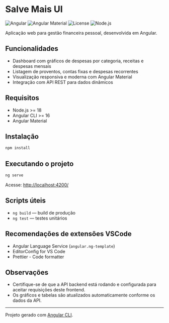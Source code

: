 # Salve Mais UI

![Angular](https://img.shields.io/badge/angular-%23DD0031.svg?style=flat&logo=angular&logoColor=white)
![Angular Material](https://img.shields.io/badge/Angular%20Material-009688?style=flat&logo=angular&logoColor=white)
![License](https://img.shields.io/badge/license-MIT-green)
![Node.js](https://img.shields.io/badge/node-%23339933.svg?style=flat&logo=node.js&logoColor=white)

Aplicação web para gestão financeira pessoal, desenvolvida em Angular.

## Funcionalidades

- Dashboard com gráficos de despesas por categoria, receitas e despesas mensais
- Listagem de proventos, contas fixas e despesas recorrentes
- Visualização responsiva e moderna com Angular Material
- Integração com API REST para dados dinâmicos

## Requisitos

- Node.js >= 18
- Angular CLI >= 16
- Angular Material

## Instalação

```bash
npm install
```

## Executando o projeto

```bash
ng serve
```

Acesse: <http://localhost:4200/>

## Scripts úteis

- `ng build` — build de produção
- `ng test` — testes unitários

## Recomendações de extensões VSCode

- Angular Language Service (`angular.ng-template`)
- EditorConfig for VS Code
- Prettier - Code formatter

## Observações

- Certifique-se de que a API backend está rodando e configurada para aceitar requisições deste frontend.
- Os gráficos e tabelas são atualizados automaticamente conforme os dados da API.

---

Projeto gerado com [Angular CLI](https://github.com/angular/angular-cli).
